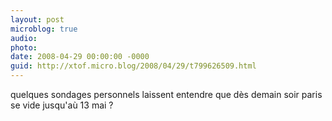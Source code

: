 ```yaml
---
layout: post
microblog: true
audio: 
photo: 
date: 2008-04-29 00:00:00 -0000
guid: http://xtof.micro.blog/2008/04/29/t799626509.html
---
```

quelques sondages personnels laissent entendre que dès demain soir paris se vide jusqu'aù 13 mai ?
